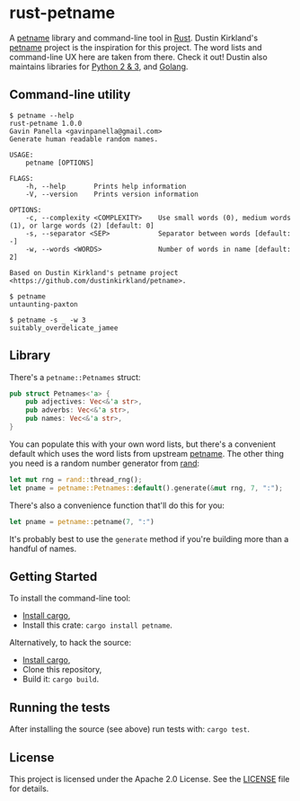 # rust-petname

A [petname][petname-intro] library and command-line tool in [Rust][rust-lang].
Dustin Kirkland's [petname][] project is the inspiration for this project. The
word lists and command-line UX here are taken from there. Check it out! Dustin
also maintains libraries for [Python 2 & 3][petname-py], and
[Golang][petname-go].

[rust-lang]: https://www.rust-lang.org/
[petname-intro]: http://blog.dustinkirkland.com/2015/01/introducing
[petname]: https://github.com/dustinkirkland/petname
[petname-py]: https://pypi.org/project/petname/
[petname-go]: https://github.com/dustinkirkland/golang-petname


## Command-line utility

```
$ petname --help
rust-petname 1.0.0
Gavin Panella <gavinpanella@gmail.com>
Generate human readable random names.

USAGE:
    petname [OPTIONS]

FLAGS:
    -h, --help       Prints help information
    -V, --version    Prints version information

OPTIONS:
    -c, --complexity <COMPLEXITY>    Use small words (0), medium words (1), or large words (2) [default: 0]
    -s, --separator <SEP>            Separator between words [default: -]
    -w, --words <WORDS>              Number of words in name [default: 2]

Based on Dustin Kirkland's petname project <https://github.com/dustinkirkland/petname>.

$ petname
untaunting-paxton

$ petname -s _ -w 3
suitably_overdelicate_jamee
```


## Library

There's a `petname::Petnames` struct:

```rust
pub struct Petnames<'a> {
    pub adjectives: Vec<&'a str>,
    pub adverbs: Vec<&'a str>,
    pub names: Vec<&'a str>,
}
```

You can populate this with your own word lists, but there's a convenient default
which uses the word lists from upstream [petname][]. The other thing you need is
a random number generator from [rand][]:

```rust
let mut rng = rand::thread_rng();
let pname = petname::Petnames::default().generate(&mut rng, 7, ":");
```

There's also a convenience function that'll do this for you:

```rust
let pname = petname::petname(7, ":")
```

It's probably best to use the `generate` method if you're building more than a
handful of names.

[rand]: https://crates.io/crates/rand


## Getting Started

To install the command-line tool:

  * [Install cargo](https://crates.io/install),
  * Install this crate: `cargo install petname`.

Alternatively, to hack the source:

  * [Install cargo](https://crates.io/install),
  * Clone this repository,
  * Build it: `cargo build`.


## Running the tests

After installing the source (see above) run tests with: `cargo test`.


## License

This project is licensed under the Apache 2.0 License. See the
[LICENSE](LICENSE) file for details.
